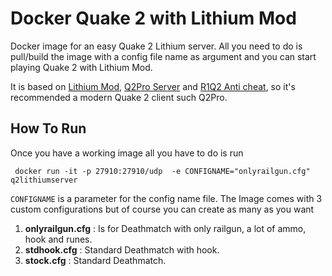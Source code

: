 # Docker Quake 2 with Lithium Mod
Docker image for an easy Quake 2 Lithium server. All you need to do is pull/build the image with a config file name as argument and you can start playing Quake 2 with Lithium Mod. 

It is based on [Lithium Mod](https://quake2lithium.github.io/), [Q2Pro Server](https://github.com/skullernet/q2pro) and [R1Q2 Anti cheat](https://github.com/Slipyx/r1q2), so it's recommended a modern Quake 2 client such Q2Pro.

## How To Run
Once you have a working image all you have to do is run
```
 docker run -it -p 27910:27910/udp  -e CONFIGNAME="onlyrailgun.cfg" q2lithiumserver
```
`CONFIGNAME` is a parameter for the config name file. The Image comes with 3 custom configurations but of course you can create as many as you want
1. **onlyrailgun.cfg** : Is for Deathmatch with only railgun, a lot of ammo,  hook and runes.
2. **stdhook.cfg** : Standard Deathmatch with hook.
3. **stock.cfg** : Standard Deathmatch.

